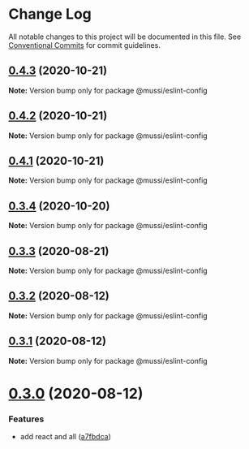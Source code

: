 # Change Log

All notable changes to this project will be documented in this file.
See [Conventional Commits](https://conventionalcommits.org) for commit guidelines.

## [0.4.3](https://github.com/ElMassimo/eslint-config/compare/v0.4.2...v0.4.3) (2020-10-21)

**Note:** Version bump only for package @mussi/eslint-config





## [0.4.2](https://github.com/ElMassimo/eslint-config/compare/v0.4.1...v0.4.2) (2020-10-21)

**Note:** Version bump only for package @mussi/eslint-config





## [0.4.1](https://github.com/ElMassimo/eslint-config/compare/v0.4.0...v0.4.1) (2020-10-21)

**Note:** Version bump only for package @mussi/eslint-config





## [0.3.4](https://github.com/ElMassimo/eslint-config/compare/v0.3.3...v0.3.4) (2020-10-20)

**Note:** Version bump only for package @mussi/eslint-config





## [0.3.3](https://github.com/ElMassimo/eslint-config/compare/v0.3.2...v0.3.3) (2020-08-21)

**Note:** Version bump only for package @mussi/eslint-config





## [0.3.2](https://github.com/ElMassimo/eslint-config/compare/v0.3.1...v0.3.2) (2020-08-12)

**Note:** Version bump only for package @mussi/eslint-config





## [0.3.1](https://github.com/ElMassimo/eslint-config/compare/v0.3.0...v0.3.1) (2020-08-12)

**Note:** Version bump only for package @mussi/eslint-config





# [0.3.0](https://github.com/ElMassimo/eslint-config/compare/v0.2.14...v0.3.0) (2020-08-12)


### Features

* add react and all ([a7fbdca](https://github.com/ElMassimo/eslint-config/commit/a7fbdcad4b20294e26e817fae468f468376e49cf))
